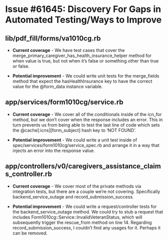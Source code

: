 # Issue #61645: Discovery For Gaps in Automated Testing/Ways to Improve

## lib/pdf_fill/forms/va1010cg.rb
- **Current coverage** - We have test cases that cover the merge_primary_caregiver_has_health_insurance_helper method for when value is true, but not when it’s false or something other than true or false.

- **Potential improvement** - We could write unit tests for the merge_fields method that expect the hasHealthInsurance key to have the correct value for the @form_data instance variable.
## app/services/form1010cg/service.rb
- **Current coverage** - We cover all of the conditionals inside of the icn_for method, but we don’t cover when the response includes an error. This in turn prevents us from being able to test the last line of code which sets the @cache[:icns][form_subject] hash key to ‘NOT FOUND’.

- **Potential improvement** - We could write a unit test inside of spec/services/form1010cg/service_spec.rb and arrange it in a way that injects an error into the response value.
## app/controllers/v0/caregivers_assistance_claims_controller.rb
- **Current coverage** - We cover most of the private methods via integration tests, but there are a couple we’re not covering. Specifically backend_service_outage and record_submission_success.

- **Potential improvement** - We could write a request/controller tests for the backend_service_outage method. We could try to stub a request that includes Form1010cg::Service::InvalidVeteranStatus, which will subsequently trigger the rescue_from method on line 14. Regarding record_submission_success, I couldn’t find any usages for it. Perhaps it can be removed.
